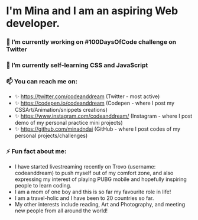 # I'm Mina and I am an aspiring Web developer.


### 🔭 I’m currently working on #100DaysOfCode challenge on Twitter

### 🌱 I’m currently self-learning CSS and JavaScript

### 📫 You can reach me on:
- ✨ https://twitter.com/codeanddream (Twitter - most active)
- ✨ https://codepen.io/codeanddream (Codepen - where I post my CSSArt/Animation/snippets creations)
- ✨ https://www.instagram.com/codeanddream/ (Instagram - where I post demo of my personal practice mini projects)
- ✨ https://github.com/minadndai (GitHub - where I post codes of my personal projects/challenges)

### ⚡ Fun fact about me: 
- I have started livestreaming recently on Trovo (username: codeanddream) to push myself out of my comfort zone, and also expressing my interest of playing PUBG mobile and hopefully inspiring people to learn coding. 
- I am a mom of one boy and this is so far my favourite role in life!
- I am a travel-holic and I have been to 20 countries so far. 
- My other interests include reading, Art and Photography, and meeting new people from all around the world!

